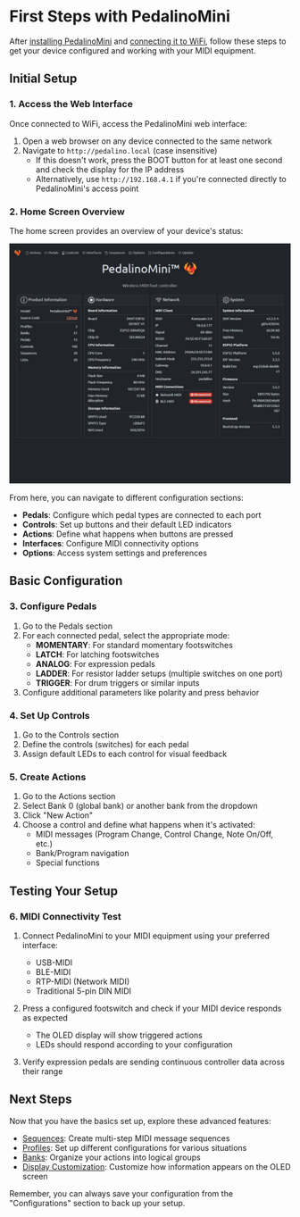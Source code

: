 # First Steps with PedalinoMini

After [installing PedalinoMini](installation.md) and [connecting it to WiFi](wifi-setup.md), follow these steps to get your device configured and working with your MIDI equipment.

## Initial Setup

### 1. Access the Web Interface

Once connected to WiFi, access the PedalinoMini web interface:

1. Open a web browser on any device connected to the same network
2. Navigate to `http://pedalino.local` (case insensitive)
   - If this doesn't work, press the BOOT button for at least one second and check the display for the IP address
   - Alternatively, use `http://192.168.4.1` if you're connected directly to PedalinoMini's access point

### 2. Home Screen Overview

The home screen provides an overview of your device's status:

![WEBUI HOME](../assets/webui-home.jpeg "Home")

From here, you can navigate to different configuration sections:

- **Pedals**: Configure which pedal types are connected to each port
- **Controls**: Set up buttons and their default LED indicators
- **Actions**: Define what happens when buttons are pressed
- **Interfaces**: Configure MIDI connectivity options
- **Options**: Access system settings and preferences

## Basic Configuration

### 3. Configure Pedals

1. Go to the Pedals section
2. For each connected pedal, select the appropriate mode:
   - **MOMENTARY**: For standard momentary footswitches
   - **LATCH**: For latching footswitches
   - **ANALOG**: For expression pedals
   - **LADDER**: For resistor ladder setups (multiple switches on one port)
   - **TRIGGER**: For drum triggers or similar inputs
3. Configure additional parameters like polarity and press behavior

### 4. Set Up Controls

1. Go to the Controls section
2. Define the controls (switches) for each pedal
3. Assign default LEDs to each control for visual feedback

### 5. Create Actions

1. Go to the Actions section
2. Select Bank 0 (global bank) or another bank from the dropdown
3. Click "New Action"
4. Choose a control and define what happens when it's activated:
   - MIDI messages (Program Change, Control Change, Note On/Off, etc.)
   - Bank/Program navigation
   - Special functions

## Testing Your Setup

### 6. MIDI Connectivity Test

1. Connect PedalinoMini to your MIDI equipment using your preferred interface:
   - USB-MIDI
   - BLE-MIDI
   - RTP-MIDI (Network MIDI)
   - Traditional 5-pin DIN MIDI

2. Press a configured footswitch and check if your MIDI device responds as expected
   - The OLED display will show triggered actions
   - LEDs should respond according to your configuration

3. Verify expression pedals are sending continuous controller data across their range

## Next Steps

Now that you have the basics set up, explore these advanced features:

- [Sequences](../advanced-features/sequences.md): Create multi-step MIDI message sequences
- [Profiles](../advanced-features/profiles.md): Set up different configurations for various situations
- [Banks](../advanced-features/banks.md): Organize your actions into logical groups
- [Display Customization](../advanced-features/display.md): Customize how information appears on the OLED screen

Remember, you can always save your configuration from the "Configurations" section to back up your setup.